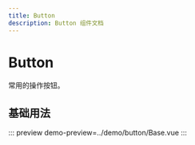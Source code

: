 ```yaml
---
title: Button
description: Button 组件文档
---
```


# Button 

常用的操作按钮。

## 基础用法
::: preview
demo-preview=../demo/button/Base.vue
:::
